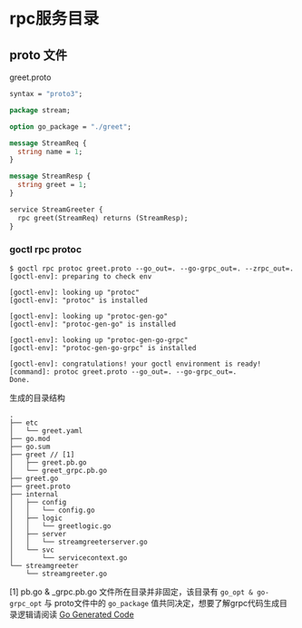 # rpc服务目录

## proto 文件
greet.proto
```protobuf
syntax = "proto3";

package stream;

option go_package = "./greet";

message StreamReq {
  string name = 1;
}

message StreamResp {
  string greet = 1;
}

service StreamGreeter {
  rpc greet(StreamReq) returns (StreamResp);
}
```
### goctl rpc protoc
```shell
$ goctl rpc protoc greet.proto --go_out=. --go-grpc_out=. --zrpc_out=.                                                                                               
[goctl-env]: preparing to check env

[goctl-env]: looking up "protoc"
[goctl-env]: "protoc" is installed

[goctl-env]: looking up "protoc-gen-go"
[goctl-env]: "protoc-gen-go" is installed

[goctl-env]: looking up "protoc-gen-go-grpc"
[goctl-env]: "protoc-gen-go-grpc" is installed

[goctl-env]: congratulations! your goctl environment is ready!
[command]: protoc greet.proto --go_out=. --go-grpc_out=.
Done.
```
生成的目录结构

```text
.
├── etc
│   └── greet.yaml
├── go.mod
├── go.sum
├── greet // [1]
│   ├── greet.pb.go
│   └── greet_grpc.pb.go
├── greet.go
├── greet.proto
├── internal
│   ├── config
│   │   └── config.go
│   ├── logic
│   │   └── greetlogic.go
│   ├── server
│   │   └── streamgreeterserver.go
│   └── svc
│       └── servicecontext.go
└── streamgreeter
    └── streamgreeter.go
```
[1] pb.go & _grpc.pb.go 文件所在目录并非固定，该目录有 `go_opt & go-grpc_opt` 与 proto文件中的 `go_package` 值共同决定，想要了解grpc代码生成目录逻辑请阅读 [Go Generated Code](https://developers.google.com/protocol-buffers/docs/reference/go-generated)